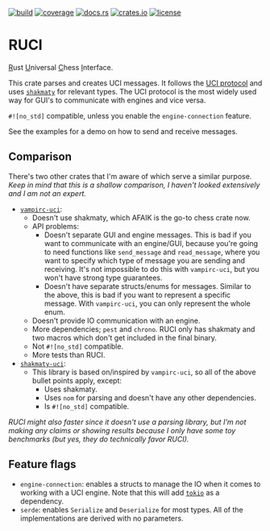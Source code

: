 [![build](https://img.shields.io/github/actions/workflow/status/tigerros/ruci/correctness.yml?label=build)](https://github.com/tigerros/ruci/actions/workflows/correctness.yml)
[![coverage](https://img.shields.io/codecov/c/gh/tigerros/ruci)](https://app.codecov.io/gh/tigerros/ruci/)
[![docs.rs](https://img.shields.io/docsrs/ruci?logo=docs.rs&label=docs.rs)](https://docs.rs/ruci/)
[![crates.io](https://img.shields.io/crates/v/ruci?logo=rust)](https://crates.io/crates/ruci)
[![license](https://img.shields.io/crates/l/ruci)](https://github.com/tigerros/ruci/blob/master/LICENSE)

# RUCI
<ins>R</ins>ust <ins>U</ins>niversal <ins>C</ins>hess <ins>I</ins>nterface.

This crate parses and creates UCI messages.
It follows the [UCI protocol](https://backscattering.de/chess/uci) and uses [`shakmaty`](https://crates.io/crates/shakmaty) for relevant types.
The UCI protocol is the most widely used way for GUI's to communicate with engines and vice versa.

`#![no_std]` compatible, unless you enable the `engine-connection` feature.

See the examples for a demo on how to send and receive messages.

## Comparison
There's two other crates that I'm aware of which serve a similar purpose. *Keep in mind that this is a shallow comparison, I haven't looked extensively and I am not an expert.*

- [`vampirc-uci`](https://crates.io/crates/vampirc-uci):
  - Doesn't use shakmaty, which AFAIK is the go-to chess crate now.
  - API problems:
    - Doesn't separate GUI and engine messages. This is bad if you want to communicate with an engine/GUI, because you're going to need functions like `send_message` and `read_message`, where you want to specify which type of message you are sending and receiving. It's not impossible to do this with `vampirc-uci`, but you won't have strong type guarantees.
    - Doesn't have separate structs/enums for messages. Similar to the above, this is bad if you want to represent a specific message. With `vampirc-uci`, you can only represent the whole enum.
  - Doesn't provide IO communication with an engine.
  - More dependencies; `pest` and `chrono`. RUCI only has shakmaty and two macros which don't get included in the final binary.
  - Not `#![no_std]` compatible.
  - More tests than RUCI.
- [`shakmaty-uci`](https://crates.io/crates/shakmaty-uci):
  - This library is based on/inspired by `vampirc-uci`, so all of the above bullet points apply, except:
    - Uses shakmaty.
    - Uses `nom` for parsing and doesn't have any other dependencies.
    - Is `#![no_std]` compatible.

*RUCI might also faster since it doesn't use a parsing library, but I'm not making any claims or showing results because I only have some
toy benchmarks (but yes, they do technically favor RUCI).*

## Feature flags
- `engine-connection`: enables a structs to manage the IO when it comes to working with a UCI engine. Note that this will add [`tokio`](https://crates.io/crates/tokio) as a dependency.
- `serde`: enables `Serialize` and `Deserialize` for most types. All of the implementations are derived with no parameters.